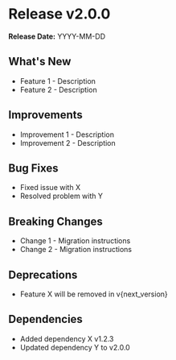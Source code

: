 # Release v2.0.0

**Release Date:** YYYY-MM-DD

## What's New

* Feature 1 - Description
* Feature 2 - Description

## Improvements

* Improvement 1 - Description
* Improvement 2 - Description

## Bug Fixes

* Fixed issue with X
* Resolved problem with Y

## Breaking Changes

* Change 1 - Migration instructions
* Change 2 - Migration instructions

## Deprecations

* Feature X will be removed in v{next_version}

## Dependencies

* Added dependency X v1.2.3
* Updated dependency Y to v2.0.0